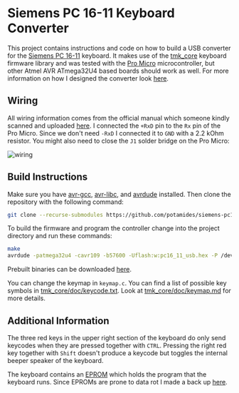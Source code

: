 # Siemens PC 16-11 Keyboard Converter
This project contains instructions and code on how to build a USB converter for
the [Siemens PC 16-11](https://www.tecmumas.de/de/computer/siemens_pc1611.htm)
keyboard. It makes use of the [tmk_core](https://github.com/tmk/tmk_core)
keyboard firmware library and was tested with the [Pro
Micro](https://joy-it.net/en/products/ARD_Pro-Micro) microcontroller, but other
Atmel AVR ATmega32U4 based boards should work as well. For more information on
how I designed the converter look
[here](https://deskthority.net/viewtopic.php?f=7&t=29402).

## Wiring
All wiring information comes from the official manual which someone kindly
scanned and uploaded
[here](https://oldcomputers-ddns.org/public/pub/rechner/siemens/pc16-11/manuals/index.html).
I connected the `+RxD` pin to the `Rx` pin of the Pro Micro. Since we don't
need `-RxD` I connected it to `GND` with a 2.2 kOhm resistor. You might also
need to close the `J1` solder bridge on the Pro Micro:

![wiring](https://github.com/user-attachments/assets/dca9f12e-27fa-489d-b6b8-9cd6551309f1)

## Build Instructions
Make sure you have [avr-gcc](https://gcc.gnu.org/wiki/avr-gcc),
[avr-libc](https://github.com/avrdudes/avr-libc), and
[avrdude](http://savannah.nongnu.org/projects/avrdude) installed. Then clone
the repository with the following command:
```sh
git clone --recurse-submodules https://github.com/potamides/siemens-pc16-11-converter
```
To build the firmware and program the controller change into the project
directory and run these commands:
```sh
make
avrdude -patmega32u4 -cavr109 -b57600 -Uflash:w:pc16_11_usb.hex -P /dev/ttyACM0
```
Prebuilt binaries can be downloaded
[here](https://github.com/potamides/siemens-pc16-11-converter/releases/latest/download/pc16_11_usb.hex).

You can change the keymap in `keymap.c`. You can find a list of possible key
symbols in
[tmk_core/doc/keycode.txt](https://github.com/tmk/tmk_core/blob/master/doc/keycode.txt).
Look at
[tmk_core/doc/keymap.md](https://github.com/tmk/tmk_core/blob/master/doc/keymap.md)
for more details.

## Additional Information
The three red keys in the upper right section of the keyboard do only send
keycodes when they are pressed together with `CTRL`. Pressing the right red key
together with `Shift` doesn't produce a keycode but toggles the internal beeper
speaker of the keyboard.

The keyboard contains an [EPROM](https://en.wikipedia.org/wiki/EPROM) which
holds the program that the keyboard runs. Since EPROMs are prone to data rot I
made a back up
[here](https://github.com/potamides/siemens-pc16-11-converter/releases/latest/download/eprom-dump.bin).

